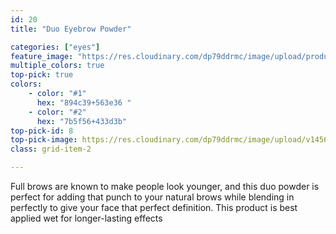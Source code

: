 ```yaml
---
id: 20
title: "Duo Eyebrow Powder"

categories: ["eyes"]
feature_image: "https://res.cloudinary.com/dp79ddrmc/image/upload/products/duoEyebrow.jpg"
multiple_colors: true
top-pick: true
colors:
    - color: "#1"
      hex: "894c39+563e36 "
    - color: "#2"
      hex: "7b5f56+433d3b"
top-pick-id: 8
top-pick-image: https://res.cloudinary.com/dp79ddrmc/image/upload/v1456804124/top-pick/duoEyeBrow.jpg
class: grid-item-2

---
```

Full brows are known to make people look younger, and this duo powder is perfect for adding that punch to your natural brows while blending in perfectly to give your face that perfect definition. This product is best applied wet for longer-lasting effects